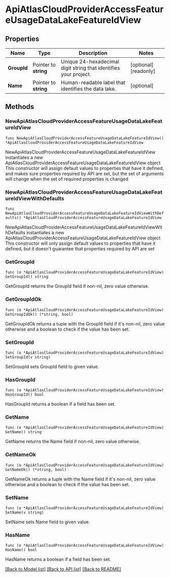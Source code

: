 # ApiAtlasCloudProviderAccessFeatureUsageDataLakeFeatureIdView

## Properties

Name | Type | Description | Notes
------------ | ------------- | ------------- | -------------
**GroupId** | Pointer to **string** | Unique 24-hexadecimal digit string that identifies your project. | [optional] [readonly] 
**Name** | Pointer to **string** | Human-readable label that identifies the data lake. | [optional] 

## Methods

### NewApiAtlasCloudProviderAccessFeatureUsageDataLakeFeatureIdView

`func NewApiAtlasCloudProviderAccessFeatureUsageDataLakeFeatureIdView() *ApiAtlasCloudProviderAccessFeatureUsageDataLakeFeatureIdView`

NewApiAtlasCloudProviderAccessFeatureUsageDataLakeFeatureIdView instantiates a new ApiAtlasCloudProviderAccessFeatureUsageDataLakeFeatureIdView object
This constructor will assign default values to properties that have it defined,
and makes sure properties required by API are set, but the set of arguments
will change when the set of required properties is changed

### NewApiAtlasCloudProviderAccessFeatureUsageDataLakeFeatureIdViewWithDefaults

`func NewApiAtlasCloudProviderAccessFeatureUsageDataLakeFeatureIdViewWithDefaults() *ApiAtlasCloudProviderAccessFeatureUsageDataLakeFeatureIdView`

NewApiAtlasCloudProviderAccessFeatureUsageDataLakeFeatureIdViewWithDefaults instantiates a new ApiAtlasCloudProviderAccessFeatureUsageDataLakeFeatureIdView object
This constructor will only assign default values to properties that have it defined,
but it doesn't guarantee that properties required by API are set

### GetGroupId

`func (o *ApiAtlasCloudProviderAccessFeatureUsageDataLakeFeatureIdView) GetGroupId() string`

GetGroupId returns the GroupId field if non-nil, zero value otherwise.

### GetGroupIdOk

`func (o *ApiAtlasCloudProviderAccessFeatureUsageDataLakeFeatureIdView) GetGroupIdOk() (*string, bool)`

GetGroupIdOk returns a tuple with the GroupId field if it's non-nil, zero value otherwise
and a boolean to check if the value has been set.

### SetGroupId

`func (o *ApiAtlasCloudProviderAccessFeatureUsageDataLakeFeatureIdView) SetGroupId(v string)`

SetGroupId sets GroupId field to given value.

### HasGroupId

`func (o *ApiAtlasCloudProviderAccessFeatureUsageDataLakeFeatureIdView) HasGroupId() bool`

HasGroupId returns a boolean if a field has been set.

### GetName

`func (o *ApiAtlasCloudProviderAccessFeatureUsageDataLakeFeatureIdView) GetName() string`

GetName returns the Name field if non-nil, zero value otherwise.

### GetNameOk

`func (o *ApiAtlasCloudProviderAccessFeatureUsageDataLakeFeatureIdView) GetNameOk() (*string, bool)`

GetNameOk returns a tuple with the Name field if it's non-nil, zero value otherwise
and a boolean to check if the value has been set.

### SetName

`func (o *ApiAtlasCloudProviderAccessFeatureUsageDataLakeFeatureIdView) SetName(v string)`

SetName sets Name field to given value.

### HasName

`func (o *ApiAtlasCloudProviderAccessFeatureUsageDataLakeFeatureIdView) HasName() bool`

HasName returns a boolean if a field has been set.


[[Back to Model list]](../README.md#documentation-for-models) [[Back to API list]](../README.md#documentation-for-api-endpoints) [[Back to README]](../README.md)


